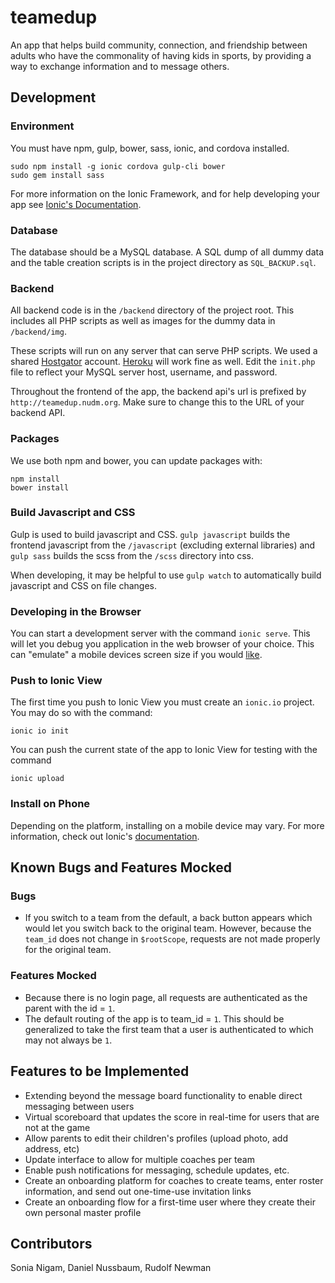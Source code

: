 teamedup
========

An app that helps build community, connection, and friendship between adults who have the commonality of having kids in sports, by providing a way to exchange information and to message others. 

## Development

### Environment
You must have npm, gulp, bower, sass, ionic, and cordova installed.

```
sudo npm install -g ionic cordova gulp-cli bower
sudo gem install sass
```

For more information on the Ionic Framework, and for help developing your app see [Ionic's Documentation](http://ionicframework.com/docs).

### Database
The database should be a MySQL database. A SQL dump of all dummy data and the table creation scripts is in the project directory as `SQL_BACKUP.sql`.

### Backend
All backend code is in the `/backend` directory of the project root. This includes all PHP scripts as well as images for the dummy data in `/backend/img`.

These scripts will run on any server that can serve PHP scripts. We used a shared [Hostgator](http://hostgator.com) account. [Heroku](http://heroku.com) will work fine as well. Edit the `init.php` file to reflect your MySQL server host, username, and password.

Throughout the frontend of the app, the backend api's url is prefixed by `http://teamedup.nudm.org`. Make sure to change this to the URL of your backend API.

### Packages
We use both npm and bower, you can update packages with:

```
npm install
bower install
```

### Build Javascript and CSS
Gulp is used to build javascript and CSS. `gulp javascript` builds the frontend javascript from the `/javascript` (excluding external libraries) and `gulp sass` builds the scss from the `/scss` directory into css.

When developing, it may be helpful to use `gulp watch` to automatically build javascript and CSS on file changes.


### Developing in the Browser
You can start a development server with the command `ionic serve`. This will let you debug you application in the web browser of your choice. This can "emulate" a mobile devices screen size if you would [like](https://developers.google.com/web/tools/chrome-devtools/device-mode/).

### Push to Ionic View
The first time you push to Ionic View you must create an `ionic.io` project. You may do so with the command:

```
ionic io init
```

You can push the current state of the app to Ionic View for testing with the command 

```
ionic upload
```

### Install on Phone
Depending on the platform, installing on a mobile device may vary. For more information, check out Ionic's [documentation](http://ionicframework.com/docs/v2/cli/run/). 

## Known Bugs and Features Mocked

### Bugs

- If you switch to a team from the default, a back button appears which would let you switch back to the original team. However, because the `team_id` does not change in `$rootScope`, requests are not made properly for the original team.

### Features Mocked
- Because there is no login page, all requests are authenticated as the parent with the id = `1`.
- The default routing of the app is to team_id = `1`. This should be generalized to take the first team that a user is authenticated to which may not always be `1`.

## Features to be Implemented
- Extending beyond the message board functionality to enable direct messaging between users
- Virtual scoreboard that updates the score in real-time for users that are not at the game
- Allow parents to edit their children's profiles (upload photo, add address, etc)
- Update interface to allow for multiple coaches per team
- Enable push notifications for messaging, schedule updates, etc.
- Create an onboarding platform for coaches to create teams, enter roster information, and send out one-time-use invitation links
- Create an onboarding flow for a first-time user where they create their own personal master profile

## Contributors
Sonia Nigam, Daniel Nussbaum, Rudolf Newman

